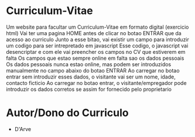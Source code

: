 # Curriculum-Vitae
Um website para facultar um Curriculum-Vitae em formato digital (exercicio html)
Vai ter uma pagina HOME antes de clicar no botao ENTRAR que da acesso ao curriculo
Junto a esse bitao, vai existir um campo para introduzir um codigo para ser intrepretado em javascript
Esse codigo, o javascript vai desencriptar e com ele vai preencher os campos no CV que estiverem em falta
Os campos que estao sempre online em falta sao os dados pessoais
Os dados pessoais nunca estao online, mas podem ser introduzidos manualmente no campo abaixo do botao ENTRAR
Ao carregar no botao entrar sem introduzir esses dados, o visitante vai ser um nome, idade, contacto ficticio
Ao carregar no botao entrar, o visitante/empregador pode introduzir os dados corretos se assim for fornecido pelo proprietario

# Autor/Dono do Curriculo
- D'Arve
